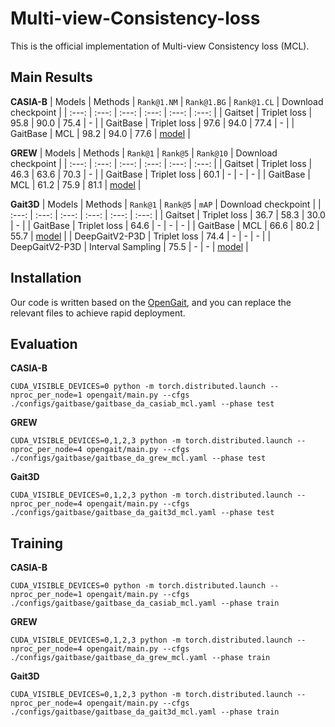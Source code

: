 # Multi-view-Consistency-loss
This is the official implementation of Multi-view Consistency loss (MCL).

## Main Results
**CASIA-B**
| Models | Methods | `Rank@1.NM` | `Rank@1.BG` | `Rank@1.CL` | Download checkpoint |
| :---: | :---: | :---: | :---: | :---: | :---: |
| Gaitset |  Triplet loss | 95.8 | 90.0 | 75.4 | - |
| GaitBase |  Triplet loss | 97.6 | 94.0 | 77.4 | - |
| GaitBase | MCL | 98.2 | 94.0 | 77.6 | [model](https://huggingface.co/Hansmsy/Multi-view-Consistency-loss/resolve/main/CASIA-B/Baseline/GaitBase_DA/checkpoints/GaitBase_DA-60000.pt) |

**GREW**
| Models | Methods | `Rank@1` | `Rank@5` | `Rank@10` | Download checkpoint |
| :---: | :---: | :---: | :---: | :---: | :---: |
| Gaitset |  Triplet loss | 46.3 | 63.6 | 70.3 | - |
| GaitBase |  Triplet loss | 60.1 | - | - | - |
| GaitBase | MCL | 61.2 | 75.9 | 81.1 | [model](https://huggingface.co/Hansmsy/Multi-view-Consistency-loss/resolve/main/GREW/Baseline/GaitBase_DA/checkpoints/GaitBase_DA-180000.pt) |

**Gait3D**
| Models | Methods | `Rank@1` | `Rank@5` | `mAP` | Download checkpoint |
| :---: | :---: | :---: | :---: | :---: | :---: |
| Gaitset |  Triplet loss | 36.7 | 58.3 | 30.0 | - |
| GaitBase |  Triplet loss | 64.6 | - | - | - |
| GaitBase | MCL | 66.6 | 80.2 | 55.7 | [model](https://huggingface.co/Hansmsy/Multi-view-Consistency-loss/resolve/main/Gait-3D/Baseline/GaitBase_DA/checkpoints/GaitBase_DA-60000.pt) |
|  DeepGaitV2-P3D |  Triplet loss | 74.4 | - | - | - |
|  DeepGaitV2-P3D |  Interval Sampling | 75.5 | - | - | [model](https://huggingface.co/Hansmsy/Multi-view-Consistency-loss/resolve/main/Gait-3D/DeepGaitV2/DeepGaitV2/checkpoints/DeepGaitV2-60000.pt) |

## Installation
Our code is written based on the [OpenGait](https://github.com/ShiqiYu/OpenGait), and you can replace the relevant files to achieve rapid deployment.

## Evaluation
**CASIA-B**
```
CUDA_VISIBLE_DEVICES=0 python -m torch.distributed.launch --nproc_per_node=1 opengait/main.py --cfgs ./configs/gaitbase/gaitbase_da_casiab_mcl.yaml --phase test
```
**GREW**
```
CUDA_VISIBLE_DEVICES=0,1,2,3 python -m torch.distributed.launch --nproc_per_node=4 opengait/main.py --cfgs ./configs/gaitbase/gaitbase_da_grew_mcl.yaml --phase test
```
**Gait3D**
```
CUDA_VISIBLE_DEVICES=0,1,2,3 python -m torch.distributed.launch --nproc_per_node=4 opengait/main.py --cfgs ./configs/gaitbase/gaitbase_da_gait3d_mcl.yaml --phase test
```
## Training
**CASIA-B**
```
CUDA_VISIBLE_DEVICES=0 python -m torch.distributed.launch --nproc_per_node=1 opengait/main.py --cfgs ./configs/gaitbase/gaitbase_da_casiab_mcl.yaml --phase train
```
**GREW**
```
CUDA_VISIBLE_DEVICES=0,1,2,3 python -m torch.distributed.launch --nproc_per_node=4 opengait/main.py --cfgs ./configs/gaitbase/gaitbase_da_grew_mcl.yaml --phase train
```
**Gait3D**
```
CUDA_VISIBLE_DEVICES=0,1,2,3 python -m torch.distributed.launch --nproc_per_node=4 opengait/main.py --cfgs ./configs/gaitbase/gaitbase_da_gait3d_mcl.yaml --phase train
```



